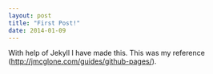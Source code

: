 ```yaml
---
layout: post
title: "First Post!"
date: 2014-01-09
---
```


With help of Jekyll I have made this.
This was my reference (http://jmcglone.com/guides/github-pages/).
